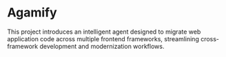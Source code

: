 # Agamify
This project introduces an intelligent agent designed to migrate web application code across multiple frontend frameworks, streamlining cross-framework development and modernization workflows.
